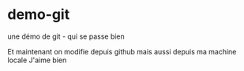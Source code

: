 # demo-git
une démo de git - qui se passe bien

Et maintenant on modifie depuis github
mais aussi depuis ma machine locale
J'aime bien
